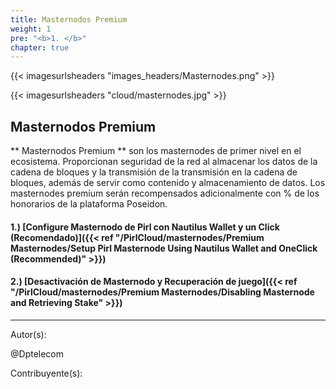 ```yaml
---
title: Masternodos Premium
weight: 1
pre: "<b>1. </b>"
chapter: true
---
```


{{< imagesurlsheaders "images_headers/Masternodes.png" >}}


{{< imagesurlsheaders "cloud/masternodes.jpg" >}}



## Masternodos Premium


** Masternodos Premium ** son los masternodes de primer nivel en el ecosistema.
Proporcionan seguridad de la red al almacenar los datos de la cadena de bloques y la transmisión de la transmisión en la cadena de bloques, además de servir como contenido y almacenamiento de datos.
Los masternodes premium serán recompensados adicionalmente con
% de los honorarios de la plataforma Poseidon.


#### 1.) [Configure Masternodo de Pirl con Nautilus Wallet y un Click (Recomendado)]({{< ref "/PirlCloud/masternodes/Premium Masternodes/Setup Pirl Masternode Using Nautilus Wallet and OneClick (Recommended)" >}})
#### 2.) [Desactivación de Masternodo y Recuperación de juego]({{< ref "/PirlCloud/masternodes/Premium Masternodes/Disabling Masternode and Retrieving Stake" >}})


---
Autor(s):

@Dptelecom


Contribuyente(s):
